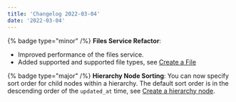```yaml
---
title: 'Changelog 2022-03-04'
date: '2022-03-04'
---
```

{% badge type="minor" /%} 
**Files Service Refactor**:

  - Improved performance of the files service.
  - Added supported and supported file types, see [Create a File](/docs/pxm/products/product-assets/create-a-file)
  
{% badge type="major" /%} 
**Hierarchy Node Sorting**: You can now specify sort order for child nodes within a hierarchy. The default sort order is in the descending order of the `updated_at` time, see [Create a hierarchy node](/docs/pxm/hierarchies/nodes-api/create-a-hierarchy-node).
